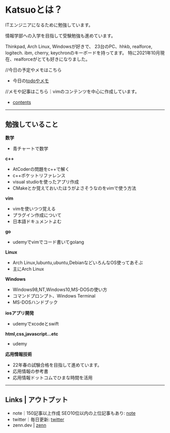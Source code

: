 # Katsuoとは？

ITエンジニアになるために勉強しています。

情報学部への入学を目指して受験勉強も進めています。

Thinkpad, Arch Linux, Windowsが好きで、
23台のPC、hhkb, realforce, logitech. ibm, cherry, keychronのキーボードを持ってます。
特に2021年10月現在、realforceがとても好きになりました。

//今日の予定やメモはこちら

- 今日の[todoやメモ](todo.md)

//メモや記事はこちら｜vimのコンテンツを中心に作成しています。

- [contents](contents.md)　

---


## 勉強していること

**数学**
- 青チャートで数学

**c++**
- AtCoderの問題をc++で解く
- c++ポケットリファレンス
- visual studioを使ったアプリ作成
- CMakeとか覚えておいたほうがよさそうなのをvimで使う方法

**vim**
- vimを使いつつ覚える
- プラグイン作成について
- 日本語ドキュメントよむ

**go**
- udemyでvimでコード書いてgolang

**Linux**
- Arch Linux,lubuntu,ubuntu,DebianなどいろんなOS使ってあそぶ
- 主にArch Linux

**Windows**
- Windows98,NT,Windows10,MS-DOSの使い方
- コマンドプロンプト、Windows Terminal
- MS-DOSハンドブック

**iosアプリ開発**
- udemyでxcodeとswift

**html,css,javascript...etc**
- udemy

**応用情報技術**
- 22年春の試験合格を目指して進めています。
- 応用情報の参考書
- 応用情報ドットコムでひまな時間を活用

---

## Links | アウトプット
- note｜150記事以上作成 SEO10位以内の上位記事もあり: [note](https://note.com/noabou)
- twitter｜毎日更新: [twitter](https://twitter.com/noaboucoffee)
- zenn.dev | [zenn](https://zenn.dev/katsuo)
